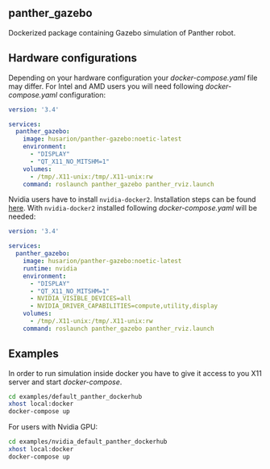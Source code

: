## panther_gazebo

Dockerized package containing Gazebo simulation of Panther robot.

## Hardware configurations

Depending on your hardware configuration your *docker-compose.yaml* file may differ. For Intel and AMD users you will need following *docker-compose.yaml* configuration:
``` yaml
version: '3.4'

services:
  panther_gazebo:
    image: husarion/panther-gazebo:noetic-latest
    environment:
      - "DISPLAY"
      - "QT_X11_NO_MITSHM=1"
    volumes:
      - /tmp/.X11-unix:/tmp/.X11-unix:rw
    command: roslaunch panther_gazebo panther_rviz.launch
```

Nvidia users have to install `nvidia-docker2`. Installation steps can be found [here](https://docs.nvidia.com/datacenter/cloud-native/container-toolkit/install-guide.html). With `nvidia-docker2` installed following *docker-compose.yaml* will be needed:

``` yaml
version: '3.4'

services:
  panther_gazebo:
    image: husarion/panther-gazebo:noetic-latest
    runtime: nvidia
    environment:
      - "DISPLAY"
      - "QT_X11_NO_MITSHM=1"
      - NVIDIA_VISIBLE_DEVICES=all
      - NVIDIA_DRIVER_CAPABILITIES=compute,utility,display
    volumes:
      - /tmp/.X11-unix:/tmp/.X11-unix:rw
    command: roslaunch panther_gazebo panther_rviz.launch
```

## Examples
In order to run simulation inside docker you have to give it access to you X11 server and start *docker-compose*.

``` bash
cd examples/default_panther_dockerhub
xhost local:docker
docker-compose up
```

For users with Nvidia GPU:
``` bash
cd examples/nvidia_default_panther_dockerhub
xhost local:docker
docker-compose up
```